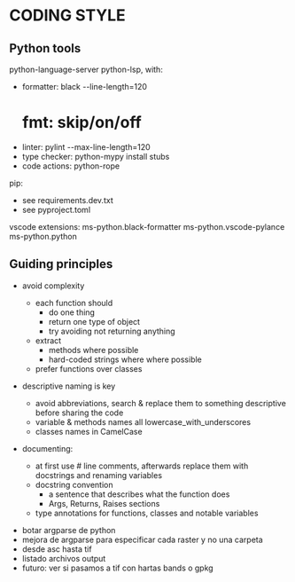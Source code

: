 # CODING STYLE

## Python tools 
python-language-server python-lsp, with:
- formatter: black 
	--line-length=120
	# fmt: skip/on/off
- linter: pylint 
	--max-line-length=120
- type checker: python-mypy
	install stubs
- code actions: python-rope

pip:
* see requirements.dev.txt
* see pyproject.toml

vscode extensions:
	ms-python.black-formatter
	ms-python.vscode-pylance
	ms-python.python 

## Guiding principles

* avoid complexity
  - each function should
    - do one thing 
    - return one type of object
    - try avoiding not returning anything
  - extract 
    - methods where possible
    - hard-coded strings where where possible
  - prefer functions over classes

* descriptive naming is key
  - avoid abbreviations, search & replace them to something descriptive before sharing the code
  - variable & methods names all lowercase_with_underscores
  - classes names in CamelCase

* documenting:
  - at first use # line comments, afterwards replace them with docstrings and renaming variables
  - docstring convention
    - a sentence that describes what the function does
    - Args, Returns, Raises sections
  - type annotations for functions, classes and notable variables

- botar argparse de python
- mejora de argparse para especificar cada raster y no una carpeta
- desde asc hasta tif
- listado archivos output
- futuro: ver si pasamos a tif con hartas bands o gpkg
